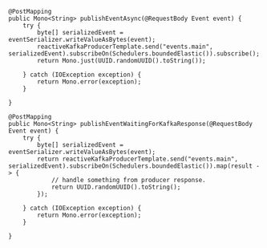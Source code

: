 

    @PostMapping
    public Mono<String> publishEventAsync(@RequestBody Event event) {
        try {
            byte[] serializedEvent = eventSerializer.writeValueAsBytes(event);
            reactiveKafkaProducerTemplate.send("events.main", serializedEvent).subscribeOn(Schedulers.boundedElastic()).subscribe();
            return Mono.just(UUID.randomUUID().toString());

        } catch (IOException exception) {
            return Mono.error(exception);
        }

    }

    @PostMapping
    public Mono<String> publishEventWaitingForKafkaResponse(@RequestBody Event event) {
        try {
            byte[] serializedEvent = eventSerializer.writeValueAsBytes(event);
            return reactiveKafkaProducerTemplate.send("events.main", serializedEvent).subscribeOn(Schedulers.boundedElastic()).map(result -> {
                // handle something from producer response.
                return UUID.randomUUID().toString();
            });

        } catch (IOException exception) {
            return Mono.error(exception);
        }

    }